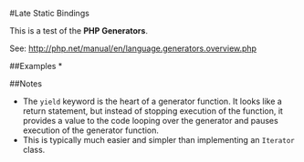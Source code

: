 #Late Static Bindings

This is a test of the **PHP Generators**. 

See: http://php.net/manual/en/language.generators.overview.php

##Examples
* 

##Notes
* The `yield` keyword is the heart of a generator function. It looks like a return statement, but instead of stopping execution of the function, it provides a value to the code looping over the generator and pauses execution of the generator function.
* This is typically much easier and simpler than implementing an `Iterator` class.